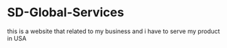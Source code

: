 # SD-Global-Services
this is a website that related to my business and i have to serve my product in USA
